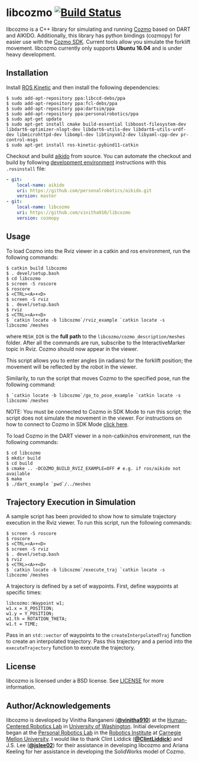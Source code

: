 # libcozmo [![Build Status](https://travis-ci.com/vinitha910/libcozmo.svg?branch=cozmopy)](https://travis-ci.com/vinitha910/libcozmo)

libcozmo is a C++ library for simulating and running [Cozmo](https://anki.com/en-us/cozmo) based on DART and AIKIDO. Additionally, this library has python bindings (cozmopy) for easier use with the [Cozmo SDK](http://cozmosdk.anki.com/docs/). Current tools allow you simulate the forklift movement. libcozmo currently only supports **Ubuntu 16.04** and is under heavy development. 

## Installation

Install [ROS Kinetic](http://wiki.ros.org/kinetic/Installation/Ubuntu) and then install the following dependencies:
```
$ sudo add-apt-repository ppa:libccd-debs/ppa
$ sudo add-apt-repository ppa:fcl-debs/ppa
$ sudo add-apt-repository ppa:dartsim/ppa
$ sudo add-apt-repository ppa:personalrobotics/ppa
$ sudo apt-get update
$ sudo apt-get install cmake build-essential libboost-filesystem-dev libdart6-optimizer-nlopt-dev libdart6-utils-dev libdart6-utils-urdf-dev libmicrohttpd-dev libompl-dev libtinyxml2-dev libyaml-cpp-dev pr-control-msgs
$ sudo apt-get install ros-kinetic-pybind11-catkin
```

Checkout and build [aikido](https://github.com/personalrobotics/aikido.git) from source. You can automate the checkout and build by following [development environment](https://www.personalrobotics.ri.cmu.edu/software/development-environment)
instructions with this `.rosinstall` file:
```yaml
- git:
    local-name: aikido
    uri: https://github.com/personalrobotics/aikido.git
    version: master
- git:
    local-name: libcozmo
    uri: https://github.com/vinitha910/libcozmo
    version: cozmopy
```

## Usage
To load Cozmo into the Rviz viewer in a catkin and ros environment, run the following commands:
```shell
$ catkin build libcozmo
$ . devel/setup.bash
$ cd libcozmo
$ screen -S roscore
$ roscore
$ <CTRL><A>+<D>
$ screen -S rviz
$ . devel/setup.bash
$ rviz
$ <CTRL><A>+<D>
$ `catkin locate -b libcozmo`/rviz_example `catkin locate -s libcozmo`/meshes
```
where `MESH_DIR` is the **full path** to the `libcozmo/cozmo_description/meshes` folder. After all the commands are run, subscribe to the InteractiveMarker topic in Rviz. Cozmo should now appear in the viewer.

This script allows you to enter angles (in radians) for the forklift position; the movement will be reflected by the robot in the viewer.

Similarily, to run the script that moves Cozmo to the specified pose, run the following command: 
```shell
$ `catkin locate -b libcozmo`/go_to_pose_example `catkin locate -s libcozmo`/meshes
```
NOTE: You must be connected to Cozmo in SDK Mode to run this script; the script does not simulate the movement in the viewer. For instructions on how to connect to Cozmo in SDK Mode [click here](http://cozmosdk.anki.com/docs/initial.html).

To load Cozmo in the DART viewer in a non-catkin/ros environment, run the following commands:
```shell
$ cd libcozmo
$ mkdir build
$ cd build
$ cmake .. -DCOZMO_BUILD_RVIZ_EXAMPLE=OFF # e.g. if ros/aikido not available 
$ make
$ ./dart_example `pwd`/../meshes
```

## Trajectory Execution in Simulation

A sample script has been provided to show how to simulate trajectory execution in the Rviz viewer. To run this script, run the following commands:
```shell
$ screen -S roscore
$ roscore
$ <CTRL><A>+<D>
$ screen -S rviz
$ . devel/setup.bash
$ rviz
$ <CTRL><A>+<D>
$ `catkin locate -b libcozmo`/execute_traj `catkin locate -s libcozmo`/meshes
```

A trajectory is defined by a set of waypoints. First, define waypoints at specific times:
```shell
libcozmo::Waypoint w1;
w1.x = X_POSITION;
w1.y = Y_POSITION;
w1.th = ROTATION_THETA;
w1.t = TIME;
```

Pass in an `std::vector` of waypoints to the `createInterpolatedTraj` function to create an interpolated trajectory. Pass this trajectory and a period into the `executeTrajectory` function to execute the trajectory.

## License
libcozmo is licensed under a BSD license. See [LICENSE](https://github.com/personalrobotics/libcozmo/blob/master/LICENSE) for more information.

## Author/Acknowledgements
libcozmo is developed by Vinitha Ranganeni ([**@vinitha910**](https://github.com/vinitha910)) at the [Human-Centered Robotics Lab](https://hcrlab.cs.washington.edu/) in [University of Washington](https://www.cs.washington.edu/). Initial development began at the [Personal Robotics Lab](https://personalrobotics.ri.cmu.edu/) in the [Robotics Institute](http://ri.cmu.edu/) at [Carnegie Mellon University](http://www.cmu.edu/). I would like to thank Clint Liddick ([**@ClintLiddick**](https://github.com/ClintLiddick)) and J.S. Lee ([**@jslee02**](https://github.com/jslee02)) for their assistance in developing libcozmo and Ariana Keeling for her assistance in developing the SolidWorks model of Cozmo.
